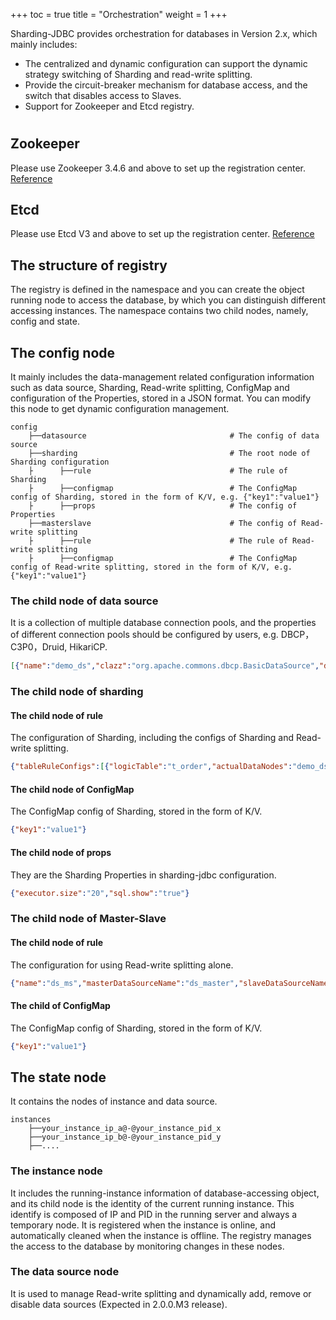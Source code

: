 +++
toc = true
title = "Orchestration"
weight = 1
+++

Sharding-JDBC provides orchestration for databases in Version 2.x, which mainly includes:

* The centralized and dynamic configuration can support the dynamic strategy switching of Sharding and read-write splitting.
* Provide the circuit-breaker mechanism for database access, and the switch that disables access to Slaves.
* Support for Zookeeper and Etcd registry.

# 

## Zookeeper

Please use Zookeeper 3.4.6 and above to set up the registration center. [Reference](https://zookeeper.apache.org/doc/trunk/zookeeperStarted.html)

## Etcd

Please use Etcd V3 and above to set up the registration center. [Reference](https://coreos.com/etcd/docs/latest)

## The structure of registry

The registry is defined in the namespace and you can create the object running node to access the database, by which you can distinguish different accessing instances. The namespace contains two child nodes, namely, config and state.

## The config node

It mainly includes the data-management related configuration information such as data source, Sharding, Read-write splitting, ConfigMap and configuration of the Properties, stored in a JSON format. You can modify this node to get dynamic configuration management.

```
config
    ├──datasource                                # The config of data source 
    ├──sharding                                  # The root node of Sharding configuration
    ├      ├──rule                               # The rule of Sharding
    ├      ├──configmap                          # The ConfigMap config of Sharding, stored in the form of K/V, e.g. {"key1":"value1"}
    ├      ├──props                              # The config of Properties
    ├──masterslave                               # The config of Read-write splitting
    ├      ├──rule                               # The rule of Read-write splitting 
    ├      ├──configmap                          # The ConfigMap config of Read-write splitting, stored in the form of K/V, e.g. {"key1":"value1"}
```

### The child node of data source

It is a collection of multiple database connection pools, and the properties of different connection pools should be configured by users, e.g. DBCP，C3P0，Druid, HikariCP.

```json
[{"name":"demo_ds","clazz":"org.apache.commons.dbcp.BasicDataSource","defaultAutoCommit":"true","defaultReadOnly":"false","defaultTransactionIsolation":"-1","driverClassName":"com.mysql.jdbc.Driver","initialSize":"0","logAbandoned":"false","maxActive":"8","maxIdle":"8","maxOpenPreparedStatements":"-1","maxWait":"-1","minEvictableIdleTimeMillis":"1800000","minIdle":"0","numTestsPerEvictionRun":"3","password":"","removeAbandoned":"false","removeAbandonedTimeout":"300","testOnBorrow":"false","testOnReturn":"false","testWhileIdle":"false","timeBetweenEvictionRunsMillis":"-1","url":"jdbc:mysql://localhost:3306/demo_ds","username":"root","validationQueryTimeout":"-1"}]
```

### The child node of sharding

#### The child node of rule

The configuration of Sharding, including the configs of  Sharding and Read-write splitting.

```json
{"tableRuleConfigs":[{"logicTable":"t_order","actualDataNodes":"demo_ds.t_order_${0..1}","databaseShardingStrategyConfig":{},"tableShardingStrategyConfig":{"type":"STANDARD","shardingColumn":"order_id","preciseAlgorithmClassName":"io.shardingjdbc.example.orchestration.spring.namespace.mybatis.algorithm.PreciseModuloTableShardingAlgorithm","rangeAlgorithmClassName":""},"keyGeneratorColumnName":"order_id"},{"logicTable":"t_order_item","actualDataNodes":"demo_ds.t_order_item_${0..1}","databaseShardingStrategyConfig":{},"tableShardingStrategyConfig":{"type":"STANDARD","shardingColumn":"order_id","preciseAlgorithmClassName":"io.shardingjdbc.example.orchestration.spring.namespace.mybatis.algorithm.PreciseModuloTableShardingAlgorithm","rangeAlgorithmClassName":""},"keyGeneratorColumnName":"order_item_id"}],"bindingTableGroups":["t_order, t_order_item"],"defaultDatabaseShardingStrategyConfig":{},"defaultTableShardingStrategyConfig":{},"masterSlaveRuleConfigs":[]}
```

#### The child node of ConfigMap

The ConfigMap config of Sharding, stored in the form of K/V.

```json
{"key1":"value1"}
```

#### The child node of props

They are the Sharding Properties in sharding-jdbc configuration.

```json
{"executor.size":"20","sql.show":"true"}
```

### The child node of Master-Slave

#### The child node of rule

The configuration for using Read-write splitting alone.

```json
{"name":"ds_ms","masterDataSourceName":"ds_master","slaveDataSourceNames":["ds_slave_0","ds_slave_1"],"loadBalanceAlgorithmType":"ROUND_ROBIN"}
```

#### The child of ConfigMap

The ConfigMap config of Sharding, stored in the form of K/V.

```json
{"key1":"value1"}
```

## The state node

It contains the nodes of instance and data source.

```
instances
    ├──your_instance_ip_a@-@your_instance_pid_x
    ├──your_instance_ip_b@-@your_instance_pid_y
    ├──....                                    
```

### The instance node 

It includes the running-instance information of database-accessing object, and its child node is the identity of the current running instance. This identify is composed of IP and PID in the running server and always a temporary node. It is registered when the instance is online, and automatically cleaned when the instance is offline. The registry manages the access to the database by monitoring changes in these nodes.

### The data source node

It is used to manage Read-write splitting and dynamically add, remove or disable data sources (Expected in 2.0.0.M3 release).

